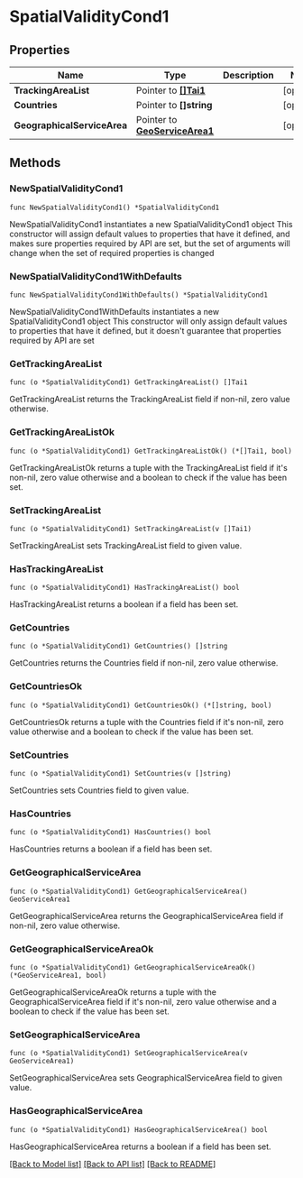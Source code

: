 # SpatialValidityCond1

## Properties

Name | Type | Description | Notes
------------ | ------------- | ------------- | -------------
**TrackingAreaList** | Pointer to [**[]Tai1**](Tai1.md) |  | [optional] 
**Countries** | Pointer to **[]string** |  | [optional] 
**GeographicalServiceArea** | Pointer to [**GeoServiceArea1**](GeoServiceArea1.md) |  | [optional] 

## Methods

### NewSpatialValidityCond1

`func NewSpatialValidityCond1() *SpatialValidityCond1`

NewSpatialValidityCond1 instantiates a new SpatialValidityCond1 object
This constructor will assign default values to properties that have it defined,
and makes sure properties required by API are set, but the set of arguments
will change when the set of required properties is changed

### NewSpatialValidityCond1WithDefaults

`func NewSpatialValidityCond1WithDefaults() *SpatialValidityCond1`

NewSpatialValidityCond1WithDefaults instantiates a new SpatialValidityCond1 object
This constructor will only assign default values to properties that have it defined,
but it doesn't guarantee that properties required by API are set

### GetTrackingAreaList

`func (o *SpatialValidityCond1) GetTrackingAreaList() []Tai1`

GetTrackingAreaList returns the TrackingAreaList field if non-nil, zero value otherwise.

### GetTrackingAreaListOk

`func (o *SpatialValidityCond1) GetTrackingAreaListOk() (*[]Tai1, bool)`

GetTrackingAreaListOk returns a tuple with the TrackingAreaList field if it's non-nil, zero value otherwise
and a boolean to check if the value has been set.

### SetTrackingAreaList

`func (o *SpatialValidityCond1) SetTrackingAreaList(v []Tai1)`

SetTrackingAreaList sets TrackingAreaList field to given value.

### HasTrackingAreaList

`func (o *SpatialValidityCond1) HasTrackingAreaList() bool`

HasTrackingAreaList returns a boolean if a field has been set.

### GetCountries

`func (o *SpatialValidityCond1) GetCountries() []string`

GetCountries returns the Countries field if non-nil, zero value otherwise.

### GetCountriesOk

`func (o *SpatialValidityCond1) GetCountriesOk() (*[]string, bool)`

GetCountriesOk returns a tuple with the Countries field if it's non-nil, zero value otherwise
and a boolean to check if the value has been set.

### SetCountries

`func (o *SpatialValidityCond1) SetCountries(v []string)`

SetCountries sets Countries field to given value.

### HasCountries

`func (o *SpatialValidityCond1) HasCountries() bool`

HasCountries returns a boolean if a field has been set.

### GetGeographicalServiceArea

`func (o *SpatialValidityCond1) GetGeographicalServiceArea() GeoServiceArea1`

GetGeographicalServiceArea returns the GeographicalServiceArea field if non-nil, zero value otherwise.

### GetGeographicalServiceAreaOk

`func (o *SpatialValidityCond1) GetGeographicalServiceAreaOk() (*GeoServiceArea1, bool)`

GetGeographicalServiceAreaOk returns a tuple with the GeographicalServiceArea field if it's non-nil, zero value otherwise
and a boolean to check if the value has been set.

### SetGeographicalServiceArea

`func (o *SpatialValidityCond1) SetGeographicalServiceArea(v GeoServiceArea1)`

SetGeographicalServiceArea sets GeographicalServiceArea field to given value.

### HasGeographicalServiceArea

`func (o *SpatialValidityCond1) HasGeographicalServiceArea() bool`

HasGeographicalServiceArea returns a boolean if a field has been set.


[[Back to Model list]](../README.md#documentation-for-models) [[Back to API list]](../README.md#documentation-for-api-endpoints) [[Back to README]](../README.md)


